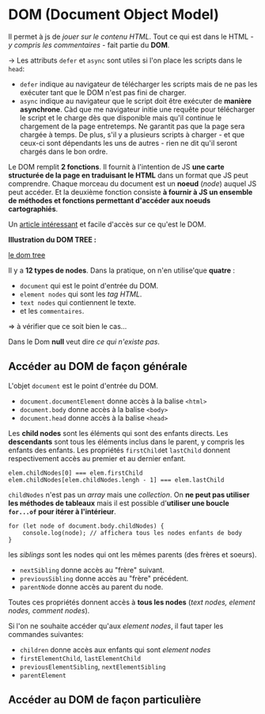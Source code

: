 DOM (Document Object Model)
=============================

Il permet à js de *jouer sur le contenu HTML*.
Tout ce qui est dans le HTML - *y compris les commentaires* - fait partie du **DOM**.

-> Les attributs `defer` et `async` sont utiles si l'on place les scripts dans le  `head`:

- `defer` indique au navigateur de télécharger les scripts mais de ne pas les exécuter tant que le DOM n'est pas fini de charger.
- `async` indique au navigateur que le script doit être exécuter de **manière asynchrone**. Càd que me navigateur initie une requête pour télécharger le script et le charge dès que disponible mais qu'il continue le chargement de la page entretemps. Ne garantit pas que la page sera chargée à temps. De plus, s'il y a plusieurs scripts à charger - et que ceux-ci sont dépendants les uns de autres - rien ne dit qu'il seront chargés dans le bon ordre.

Le DOM remplit **2 fonctions**. Il fournit à l'intention de JS **une carte structurée de la page en traduisant le HTML** dans un format que JS peut comprendre. Chaque morceau du document est un **noeud** (*node*) auquel JS peut accéder. Et la deuxième fonction consiste **à fournir à JS un ensemble de méthodes et fonctions permettant d'accéder aux noeuds cartographiés**.

Un [article intéressant](https://css-tricks.com/dom/) et facile d'accès sur ce qu'est le DOM.

**Illustration du DOM TREE :**

[le dom tree](https://www.w3schools.com/js/pic_htmltree.gif)

Il y a **12 types de nodes**. Dans la pratique, on n'en utilise'que **quatre** :
- `document` qui est le point d'entrée du DOM.
- `element nodes` qui sont les *tag HTML*.
- `text nodes` qui contiennent le texte.
- et les `commentaires`. 

=> à vérifier que ce soit bien le cas...

Dans le Dom **null** veut dire *ce qui n'existe pas*.


Accéder au DOM de façon générale
----------------------

L'objet `document` est le point d'entrée du DOM.

- `document.documentElement` donne accès à la balise `<html>`
- `document.body` donne accès à la balise `<body>`
- `document.head` donne accès à la balise `<head>`

Les **child nodes** sont les éléments qui sont des enfants directs. 
Les **descendants** sont tous les éléments inclus dans le parent, y compris les enfants des enfants.
Les propriétés `firstChild`et `lastChild` donnent respectivement accès au premier et au dernier enfant.

	elem.childNodes[0] === elem.firstChild
	elem.childNodes[elem.childNodes.lengh - 1] === elem.lastChild

`childNodes` n'est pas un *array* mais une *collection*. On **ne peut pas utiliser les méthodes de tableaux** mais il est possible d'**utiliser une boucle `for...of` pour itérer à l'intérieur**.

	for (let node of document.body.childNodes) {
		console.log(node); // affichera tous les nodes enfants de body
	}

les *siblings* sont les nodes qui ont les mêmes parents (des frères et soeurs).

- `nextSibling` donne accès au "frère" suivant.
- `previousSibling` donne accès au "frère" précédent.
- `parentNode` donne accès au parent du node. 

Toutes ces propriétés donnent accès à **tous les nodes** (*text nodes, element nodes, comment nodes*).

Si l'on ne souhaite accéder qu'aux *element nodes*, il faut taper les commandes suivantes:

- `children` donne accès aux enfants qui sont *element nodes*
- `firstElementChild`, `lastElementChild`
- `previousElementSibling`, `nextElementSibling`
- `parentElement` 

Accéder au DOM de façon particulière
------------------------------------

